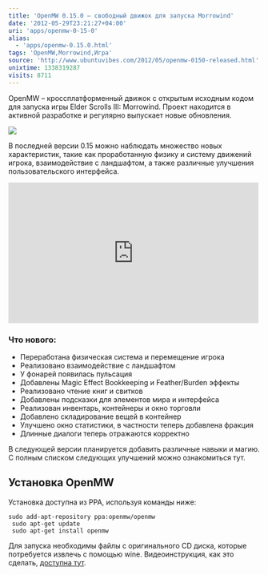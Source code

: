 ```yaml
---
title: 'OpenMW 0.15.0 – свободный движок для запуска Morrowind'
date: '2012-05-29T23:21:27+04:00'
uri: 'apps/openmw-0-15-0'
alias: 
  - 'apps/openmw-0.15.0.html'
tags: 'OpenMW,Morrowind,Игра'
source: 'http://www.ubuntuvibes.com/2012/05/openmw-0150-released.html'
unixtime: 1338319287
visits: 8711
---
```

OpenMW – кроссплатформенный движок с открытым исходным кодом для запуска игры Elder Scrolls III: Morrowind. Проект находится в активной разработке и регулярно выпускает новые обновления.

[![](img/2012/05/29/23-00/3238059446.jpg)](img/2012/05/29/23-00/3238059446.jpg)

В последней версии 0.15 можно наблюдать множество новых характеристик, такие как проработанную физику и систему движений игрока, взаимодействие с ландшафтом, а также различные улучшения пользовательского интерфейса.

<iframe width="500" height="281" src="https://www.youtube.com/embed/kkOCH6bWqeo" frameborder="0" allowfullscreen=""></iframe> 

### Что нового:

*   Переработана физическая система и перемещение игрока
*   Реализовано взаимодействие с ландшафтом
*   У фонарей появилась пульсация
*   Добавлены Magic Effect Bookkeeping и Feather/Burden эффекты
*   Реализовано чтение книг и свитков
*   Добавлены подсказки для элементов мира и интерфейса
*   Реализован инвентарь, контейнеры и окно торговли
*   Добавлено складирование вещей в контейнер
*   Улучшено окно статистики, в частности теперь добавлена фракция
*   Длинные диалоги теперь отражаются корректно

В следующей версии планируется добавить различные навыки и магию. С полным списком следующих улучшений можно ознакомиться тут.

## Установка OpenMW

Установка доступна из PPA, используя команды ниже:

```
sudo add-apt-repository ppa:openmw/openmw
 sudo apt-get update
 sudo apt-get install openmw
```

Для запуска необходимы файлы с оригинального CD диска, которые потребуется извлечь с помощью wine. Видеоинструкция, как это сделать, [доступна тут](http://youtu.be/nIk5gB-H9Hg).
